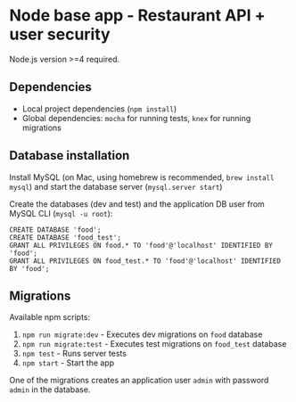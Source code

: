 # Node base app - Restaurant API + user security
Node.js version >=4 required. 
## Dependencies
- Local project dependencies (`npm install`)
- Global dependencies: `mocha` for running tests, `knex` for running migrations

## Database installation
Install MySQL (on Mac, using homebrew is recommended, `brew install mysql`) and start the database server (`mysql.server start`)

Create the databases (dev and test) and the application DB user from MySQL CLI (`mysql -u root`):
```
CREATE DATABASE 'food';
CREATE DATABASE 'food_test';
GRANT ALL PRIVILEGES ON food.* TO 'food'@'localhost' IDENTIFIED BY 'food';
GRANT ALL PRIVILEGES ON food_test.* TO 'food'@'localhost' IDENTIFIED BY 'food';
```

## Migrations
Available npm scripts:

1. `npm run migrate:dev` - Executes dev migrations on `food` database
2. `npm run migrate:test` - Executes test migrations on `food_test` database
3. `npm test` - Runs server tests
4. `npm start` - Start the app


One of the migrations creates an application user `admin` with password `admin` in the database.
